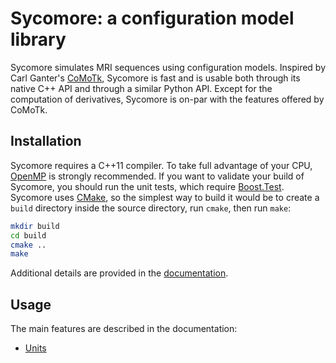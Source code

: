 # Sycomore: a configuration model library

Sycomore simulates MRI sequences using configuration models. Inspired by Carl Ganter's [CoMoTk](https://github.com/cganter/CoMoTk), Sycomore is fast and is usable both through its native C++ API and through a similar Python API. Except for the computation of derivatives, Sycomore is on-par with the features offered by CoMoTk.

## Installation

Sycomore requires a C++11 compiler. To take full advantage of your CPU, [OpenMP](https://www.openmp.org/) is strongly recommended. If you want to validate your build of Sycomore, you should run the unit tests, which require [Boost.Test](https://www.boost.org/doc/libs/release/libs/test/). Sycomore uses [CMake](https://cmake.org/), so the simplest way to build it would be to create a `build` directory inside the source directory, run `cmake`, then run `make`:

```sh
mkdir build
cd build
cmake ..
make
```

Additional details are provided in the [documentation](docs/installation.md).

## Usage

The main features are described in the documentation:

- [Units](docs/units.md)
